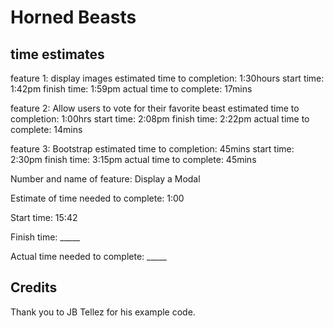 # Horned Beasts

## time estimates

feature 1: display images
estimated time to completion: 1:30hours
start time: 1:42pm
finish time: 1:59pm
actual time to complete: 17mins

feature 2: Allow users to vote for their favorite beast
estimated time to completion: 1:00hrs
start time: 2:08pm
finish time: 2:22pm
actual time to complete: 14mins

feature 3: Bootstrap
estimated time to completion: 45mins
start time: 2:30pm
finish time: 3:15pm
actual time to complete: 45mins

Number and name of feature: Display a Modal

Estimate of time needed to complete: 1:00

Start time: 15:42

Finish time: _____

Actual time needed to complete: _____

## Credits

Thank you to JB Tellez for his example code.